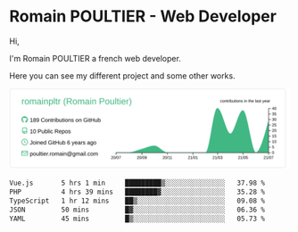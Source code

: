 # Romain POULTIER - Web Developer

Hi,

I'm Romain POULTIER a french web developer.

Here you can see my different project and some other works.



[![](https://raw.githubusercontent.com/romainpltr/romainpltr/master/profile-summary-card-output/vue/0-profile-details.svg)](https://github.com/vn7n24fzkq/github-profile-summary-cards)

<!--START_SECTION:waka-->
```text
Vue.js       5 hrs 1 min     █████████▒░░░░░░░░░░░░░░░   37.98 % 
PHP          4 hrs 39 mins   ████████▓░░░░░░░░░░░░░░░░   35.28 % 
TypeScript   1 hr 12 mins    ██▒░░░░░░░░░░░░░░░░░░░░░░   09.08 % 
JSON         50 mins         █▓░░░░░░░░░░░░░░░░░░░░░░░   06.36 % 
YAML         45 mins         █▒░░░░░░░░░░░░░░░░░░░░░░░   05.73 % 
```
<!--END_SECTION:waka-->
